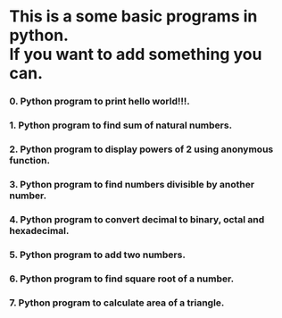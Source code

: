 <h1>This is a some basic programs in python.<br>If you want to add something you can.</h1>
<h3>0. Python program to print hello world!!!.</h3>
<h3>1. Python program to find sum of natural numbers.</h3>
<h3>2. Python program to display powers of 2 using anonymous function.</h3>
<h3>3. Python program to find numbers divisible by another number.</h3>
<h3>4. Python program to convert decimal to binary, octal and hexadecimal.</h3>
<h3>5. Python program to add two numbers.</h3>
<h3>6. Python program to find square root of a number.</h3>
<h3>7. Python program to calculate area of a triangle.</h3>